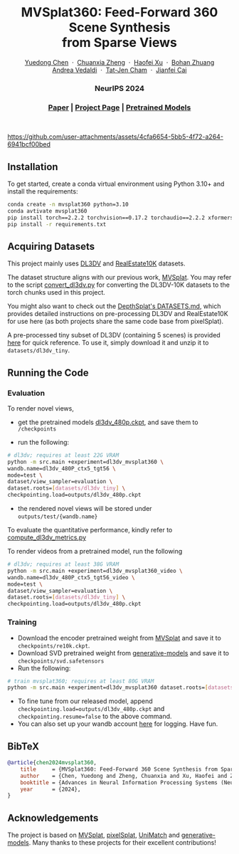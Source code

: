 <p align="center">
  <h1 align="center">MVSplat360: Feed-Forward 360 Scene Synthesis <br> from Sparse Views</h1>
  <p align="center">
    <a href="https://donydchen.github.io/">Yuedong Chen</a>
    &nbsp;·&nbsp;
    <a href="https://chuanxiaz.com/">Chuanxia Zheng</a>
    &nbsp;·&nbsp;
    <a href="https://haofeixu.github.io/">Haofei Xu</a>
    &nbsp;·&nbsp;
    <a href="https://bohanzhuang.github.io/">Bohan Zhuang</a> <br>
    <a href="https://www.robots.ox.ac.uk/~vedaldi/">Andrea Vedaldi</a>
    &nbsp;·&nbsp;
    <a href="https://personal.ntu.edu.sg/astjcham/">Tat-Jen Cham</a>
    &nbsp;·&nbsp;
    <a href="https://jianfei-cai.github.io/">Jianfei Cai</a>
  </p>
  <h3 align="center">NeurIPS 2024</h3>
  <h3 align="center"><a href="https://arxiv.org/abs/2411.04924">Paper</a> | <a href="https://donydchen.github.io/mvsplat360/">Project Page</a> | <a href="https://huggingface.co/donydchen/mvsplat360/tree/main">Pretrained Models</a> </h3>

<br>
</p>

https://github.com/user-attachments/assets/4cfa6654-5bb5-4f72-a264-6941bcf00bed

## Installation

To get started, create a conda virtual environment using Python 3.10+ and install the requirements:

```bash
conda create -n mvsplat360 python=3.10
conda avtivate mvsplat360
pip install torch==2.2.2 torchvision==0.17.2 torchaudio==2.2.2 xformers==0.0.25.post1 --index-url https://download.pytorch.org/whl/cu118
pip install -r requirements.txt
```

## Acquiring Datasets

This project mainly uses [DL3DV](https://github.com/DL3DV-10K/Dataset) and [RealEstate10K](https://google.github.io/realestate10k/index.html) datasets.

The dataset structure aligns with our previous work, [MVSplat](https://github.com/donydchen/mvsplat?tab=readme-ov-file#acquiring-datasets). You may refer to the script [convert_dl3dv.py](src/scripts/convert_dl3dv.py) for converting the DL3DV-10K datasets to the torch chunks used in this project.

You might also want to check out the [DepthSplat's DATASETS.md](https://github.com/cvg/depthsplat/blob/main/DATASETS.md), which provides detailed instructions on pre-processing DL3DV and RealEstate10K for use here (as both projects share the same code base from pixelSplat).

A pre-processed tiny subset of DL3DV (containing 5 scenes) is provided [here](https://huggingface.co/donydchen/mvsplat360/blob/main/dl3dv_tiny.zip) for quick reference. To use it, simply download it and unzip it to `datasets/dl3dv_tiny`.


## Running the Code

### Evaluation

To render novel views,

* get the pretrained models [dl3dv_480p.ckpt](https://huggingface.co/donydchen/mvsplat360/blob/main/dl3dv_480p.ckpt), and save them to `/checkpoints`

* run the following:

```bash
# dl3dv; requires at least 22G VRAM
python -m src.main +experiment=dl3dv_mvsplat360 \
wandb.name=dl3dv_480P_ctx5_tgt56 \
mode=test \
dataset/view_sampler=evaluation \
dataset.roots=[datasets/dl3dv_tiny] \
checkpointing.load=outputs/dl3dv_480p.ckpt
```

* the rendered novel views will be stored under `outputs/test/{wandb.name}`

To evaluate the quantitative performance, kindly refer to [compute_dl3dv_metrics.py](src/scripts/compute_dl3dv_metrics.py)

To render videos from a pretrained model, run the following

```bash
# dl3dv; requires at least 38G VRAM
python -m src.main +experiment=dl3dv_mvsplat360_video \
wandb.name=dl3dv_480P_ctx5_tgt56_video \
mode=test \
dataset/view_sampler=evaluation \
dataset.roots=[datasets/dl3dv_tiny] \
checkpointing.load=outputs/dl3dv_480p.ckpt 
```

### Training

* Download the encoder pretrained weight from [MVSplat](https://github.com/donydchen/mvsplat) and save it to `checkpoints/re10k.ckpt`.
* Download SVD pretrained weight from [generative-models](https://huggingface.co/stabilityai/stable-video-diffusion-img2vid/tree/main) and save it to `checkpoints/svd.safetensors`
* Run the following:

```bash
# train mvsplat360; requires at least 80G VRAM
python -m src.main +experiment=dl3dv_mvsplat360 dataset.roots=[datasets/dl3dv]
```

* To fine tune from our released model, append `checkpointing.load=outputs/dl3dv_480p.ckpt` and `checkpointing.resume=false` to the above command. 
* You can also set up your wandb account [here](config/main.yaml) for logging. Have fun.

## BibTeX

```bibtex
@article{chen2024mvsplat360,
    title     = {MVSplat360: Feed-Forward 360 Scene Synthesis from Sparse Views},
    author    = {Chen, Yuedong and Zheng, Chuanxia and Xu, Haofei and Zhuang, Bohan and Vedaldi, Andrea and Cham, Tat-Jen and Cai, Jianfei},
    booktitle = {Advances in Neural Information Processing Systems (NeurIPS)},
    year      = {2024},
}
```

## Acknowledgements

The project is based on [MVSplat](https://github.com/donydchen/mvsplat), [pixelSplat](https://github.com/dcharatan/pixelsplat), [UniMatch](https://github.com/autonomousvision/unimatch) and [generative-models](https://github.com/Stability-AI/generative-models). Many thanks to these projects for their excellent contributions!
